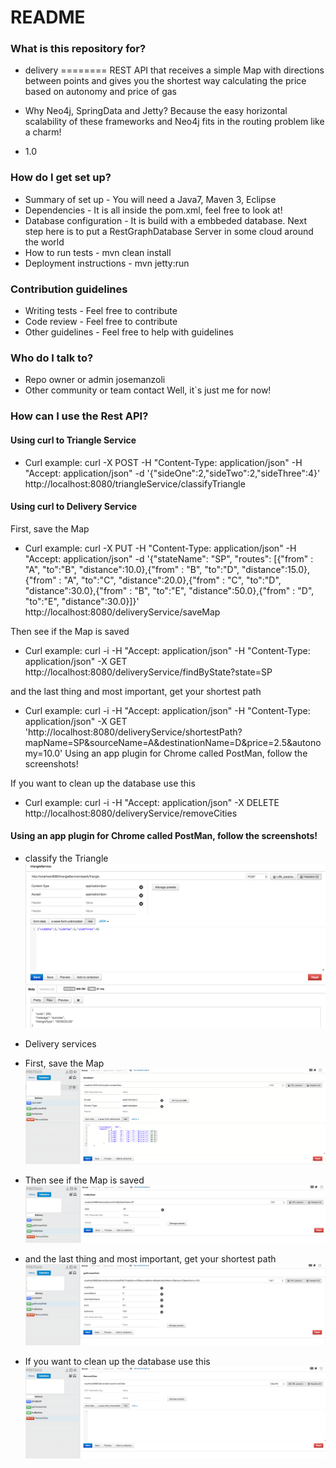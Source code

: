 # README #

### What is this repository for? ###

* delivery
========
REST API that receives a simple Map with directions between points and gives you the shortest way calculating the price based on autonomy and price of gas

* Why Neo4j, SpringData and Jetty?
  Because the easy horizontal scalability of these frameworks and Neo4j fits in the routing problem like a charm! 

* 1.0

### How do I get set up? ###

* Summary of set up - 
  You will need a Java7, Maven 3, Eclipse
* Dependencies - 
  It is all inside the pom.xml, feel free to look at!
* Database configuration - 
  It is build with a embbeded database. Next step here is to put a RestGraphDatabase Server in some cloud around the world
* How to run tests - 
  mvn clean install
* Deployment instructions - 
  mvn jetty:run

### Contribution guidelines ###

* Writing tests - 
  Feel free to contribute
* Code review - 
  Feel free to contribute
* Other guidelines - 
  Feel free to help with guidelines

### Who do I talk to? ###

* Repo owner or admin
  josemanzoli
* Other community or team contact
  Well, it`s just me for now!

### How can I use the Rest API? ###

#### Using curl to Triangle Service ####

* Curl example: curl -X POST -H "Content-Type: application/json" -H "Accept: application/json" -d '{"sideOne":2,"sideTwo":2,"sideThree":4}' http://localhost:8080/triangleService/classifyTriangle


#### Using curl to Delivery Service ####

First, save the Map
* Curl example:  curl -X PUT -H "Content-Type: application/json" -H "Accept: application/json" -d '{"stateName": "SP", "routes": [{"from" : "A", "to":"B", "distance":10.0},{"from" : "B", "to":"D", "distance":15.0},{"from" : "A", "to":"C", "distance":20.0},{"from" : "C", "to":"D", "distance":30.0},{"from" : "B", "to":"E", "distance":50.0},{"from" : "D", "to":"E", "distance":30.0}]}' http://localhost:8080/deliveryService/saveMap

Then see if the Map is saved
* Curl example: curl -i -H "Accept: application/json" -H "Content-Type: application/json" -X GET http://localhost:8080/deliveryService/findByState?state=SP

and the last thing and most important, get your shortest path
* Curl example: curl -i -H "Accept: application/json" -H "Content-Type: application/json" -X GET 'http://localhost:8080/deliveryService/shortestPath?mapName=SP&sourceName=A&destinationName=D&price=2.5&autonomy=10.0' Using an app plugin for Chrome called PostMan, follow the screenshots!

If you want to clean up the database use this
* Curl example: curl -i -H "Accept: application/json" -X DELETE http://localhost:8080/deliveryService/removeCities


#### Using an app plugin for Chrome called PostMan, follow the screenshots! ####

* classify the Triangle
![classifyTriangleService](https://github.com/josemanzoli/delivery/blob/master/classifyTriangleService.png)


* Delivery services

* First, save the Map
![saveMap](https://github.com/josemanzoli/delivery/blob/master/saveMap.png)

* Then see if the Map is saved
![FindByState](https://github.com/josemanzoli/delivery/blob/master/findByState.png)

* and the last thing and most important, get your shortest path
![getShortestPath](https://github.com/josemanzoli/delivery/blob/master/getShortestPath.png)

* If you want to clean up the database use this
![removeCities](https://github.com/josemanzoli/delivery/blob/master/removeCities.png)
